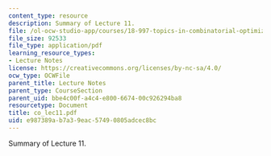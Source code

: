 ```yaml
---
content_type: resource
description: Summary of Lecture 11.
file: /ol-ocw-studio-app/courses/18-997-topics-in-combinatorial-optimization-spring-2004/e987389ab7a39eac57490805adcec8bc_co_lec11.pdf
file_size: 92533
file_type: application/pdf
learning_resource_types:
- Lecture Notes
license: https://creativecommons.org/licenses/by-nc-sa/4.0/
ocw_type: OCWFile
parent_title: Lecture Notes
parent_type: CourseSection
parent_uid: bbe4c00f-a4c4-e800-6674-00c926294ba8
resourcetype: Document
title: co_lec11.pdf
uid: e987389a-b7a3-9eac-5749-0805adcec8bc
---
```

Summary of Lecture 11.